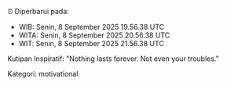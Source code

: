 ⏰ Diperbarui pada:
- WIB: Senin, 8 September 2025 19.56.38 UTC
- WITA: Senin, 8 September 2025 20.56.38 UTC
- WIT: Senin, 8 September 2025 21.56.38 UTC

Kutipan Inspiratif:
"Nothing lasts forever. Not even your troubles."


Kategori: motivational

